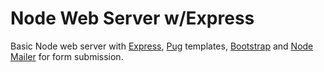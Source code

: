 # Node Web Server w/Express

Basic Node web server with [Express](https://expressjs.com/), [Pug](https://pugjs.org/api/getting-started.html) templates, [Bootstrap](https://getbootstrap.com) and [Node Mailer](https://nodemailer.com/about/) for form submission.

